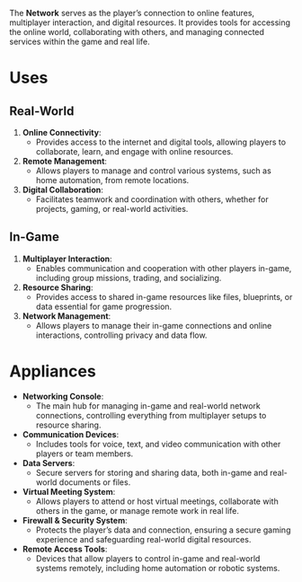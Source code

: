 The **Network** serves as the player’s connection to online features, multiplayer interaction, and digital resources. It provides tools for accessing the online world, collaborating with others, and managing connected services within the game and real life.

# Uses

## Real-World

1. **Online Connectivity**:
    - Provides access to the internet and digital tools, allowing players to collaborate, learn, and engage with online resources.
2. **Remote Management**:
    - Allows players to manage and control various systems, such as home automation, from remote locations.
3. **Digital Collaboration**:
    - Facilitates teamwork and coordination with others, whether for projects, gaming, or real-world activities.

## In-Game

1. **Multiplayer Interaction**:
    - Enables communication and cooperation with other players in-game, including group missions, trading, and socializing.
2. **Resource Sharing**:
    - Provides access to shared in-game resources like files, blueprints, or data essential for game progression.
3. **Network Management**:
    - Allows players to manage their in-game connections and online interactions, controlling privacy and data flow.

# Appliances

- **Networking Console**:
    - The main hub for managing in-game and real-world network connections, controlling everything from multiplayer setups to resource sharing.
- **Communication Devices**:
    - Includes tools for voice, text, and video communication with other players or team members.
- **Data Servers**:
    - Secure servers for storing and sharing data, both in-game and real-world documents or files.
- **Virtual Meeting System**:
    - Allows players to attend or host virtual meetings, collaborate with others in the game, or manage remote work in real life.
- **Firewall & Security System**:
    - Protects the player’s data and connection, ensuring a secure gaming experience and safeguarding real-world digital resources.
- **Remote Access Tools**:
    - Devices that allow players to control in-game and real-world systems remotely, including home automation or robotic systems.